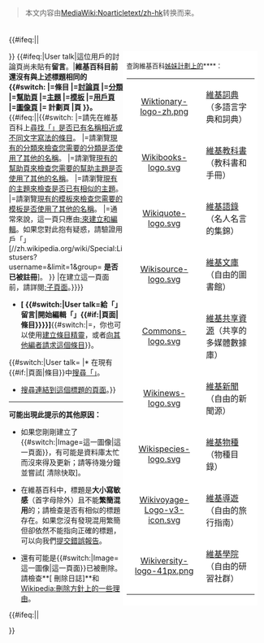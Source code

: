 > 本文内容由[MediaWiki:Noarticletext/zh-hk](https://zh.wikipedia.org/wiki/MediaWiki:Noarticletext/zh-hk)转换而来。


<div class="plainlinks" id="noarticletext" style="padding: 7px;">

{{\#ifeq:||

<div class="infobox" id="sisterproject" style="width: 20em; font-size: 90%;float:right;padding: 0.5em; background:white;">

查詢維基百科[姊妹計劃上的](https://zh.wikipedia.org/wiki/Special:SiteMatrix "wikilink")****：

<span>

<table style="background:none, align:center" cellpadding="1" cellspacing="0">

<tr>

<td align="center" >

[Wiktionary-logo-zh.png](https://zh.wikipedia.org/wiki/File:Wiktionary-logo-zh.png "fig:Wiktionary-logo-zh.png")

</td>

<td>

[維基詞典](https://zh.wikipedia.org/wiki/wikt:Special:Search/{{PAGENAME}} "wikilink")（多語言字典和詞典）

</td>

</tr>

<tr>

<td align="center" >

[Wikibooks-logo.svg](https://zh.wikipedia.org/wiki/File:Wikibooks-logo.svg "fig:Wikibooks-logo.svg")

</td>

<td>

[維基教科書](https://zh.wikipedia.org/wiki/b:Special:Search/{{PAGENAME}} "wikilink")（教科書和手冊）

</td>

</tr>

<tr>

<td align="center" >

[Wikiquote-logo.svg](https://zh.wikipedia.org/wiki/File:Wikiquote-logo.svg "fig:Wikiquote-logo.svg")

</td>

<td>

[維基語錄](https://zh.wikipedia.org/wiki/q:Special:Search/{{PAGENAME}} "wikilink")（名人名言的集錦）

</td>

</tr>

<tr>

<td align="center" >

[Wikisource-logo.svg](https://zh.wikipedia.org/wiki/File:Wikisource-logo.svg "fig:Wikisource-logo.svg")

</td>

<td>

[維基文庫](https://zh.wikipedia.org/wiki/s:Special:Search/{{PAGENAME}} "wikilink")（自由的圖書館）

</td>

</tr>

<tr>

<td align="center" >

[Commons-logo.svg](https://zh.wikipedia.org/wiki/File:Commons-logo.svg "fig:Commons-logo.svg")

</td>

<td>

[維基共享資源](https://zh.wikipedia.org/wiki/commons:Special:Search/{{PAGENAME}} "wikilink")（共享的多媒體數據庫）

</td>

</tr>

<tr>

<td align="center" >

[Wikinews-logo.svg](https://zh.wikipedia.org/wiki/File:Wikinews-logo.svg "fig:Wikinews-logo.svg")

</td>

<td>

[維基新聞](https://zh.wikipedia.org/wiki/n:Special:Search/{{PAGENAME}} "wikilink")（自由的新聞源）

</td>

</tr>

<tr>

<td align="center" >

[Wikispecies-logo.svg](https://zh.wikipedia.org/wiki/File:Wikispecies-logo.svg "fig:Wikispecies-logo.svg")

</td>

<td>

[維基物種](https://zh.wikipedia.org/wiki/Wikispecies:Special:Search/{{PAGENAME}} "wikilink")（物種目錄）

</td>

</tr>

<tr>

<td align="center" >

[Wikivoyage-Logo-v3-icon.svg](https://zh.wikipedia.org/wiki/File:Wikivoyage-Logo-v3-icon.svg "fig:Wikivoyage-Logo-v3-icon.svg")

</td>

<td>

[維基導遊](https://zh.wikipedia.org/wiki/voy:Special:Search/{{PAGENAME}} "wikilink")（自由的旅行指南）

</td>

</tr>

<tr>

<td align="center" >

[Wikiversity-logo-41px.png](https://zh.wikipedia.org/wiki/File:Wikiversity-logo-41px.png "fig:Wikiversity-logo-41px.png")

</td>

<td>

[維基學院](https://zh.wikipedia.org/wiki/v:Special:Search/{{PAGENAME}} "wikilink")（自由的研習社群）

</td>

</tr>

</table>

</span>

</div>

}} {{\#ifeq:|User talk|這位用戶的討論頁尚未貼有**留言**。|**維基百科目前還沒有與上述標題相同的{{\#switch: |=條目 |=[討論頁](https://zh.wikipedia.org/wiki/{{ns:Help}}:討論頁 "wikilink") |=[分類](https://zh.wikipedia.org/wiki/{{ns:Project}}:分類 "wikilink") |=[幫助頁](https://zh.wikipedia.org/wiki/{{ns:Help}}:內容 "wikilink") |=[主題](https://zh.wikipedia.org/wiki/{{ns:Project}}:主題 "wikilink") |=[模板](https://zh.wikipedia.org/wiki/{{ns:Project}}:模板訊息 "wikilink") |=[用戶頁](https://zh.wikipedia.org/wiki/{{ns:Project}}:用戶頁 "wikilink") |=[圖像頁](https://zh.wikipedia.org/wiki/{{ns:Project}}:圖像 "wikilink") |= 計劃頁 |頁 }}。**{{\#ifeq:||{{\#switch: |=請先在維基百科上[尋找「」是否已有名稱相近或不同文字寫法的條目](https://zh.wikipedia.org/wiki/{{ns:Special}}:Search/{{PAGENAME}} "wikilink")。 |=請瀏覽[現有的分類來檢查您需要的分類是否使用了其他的名稱](https://zh.wikipedia.org/wiki/{{ns:Project}}:探索 "wikilink")。 |=請瀏覽[現有的幫助頁來檢查您需要的幫助主題是否使用了其他的名稱](https://zh.wikipedia.org/wiki/{{ns:Help}}:內容 "wikilink")。 |=請瀏覽[現有的主題來檢查是否已有相似的主題](https://zh.wikipedia.org/wiki/{{ns:Portal}}:首頁 "wikilink")。 |=請瀏覽[現有的模板來檢查您需要的模板是否使用了其他的名稱](https://zh.wikipedia.org/wiki/{{ns:Project}}:模板訊息 "wikilink")。 |=通常來說，這一頁只應由[:來建立和編輯](https://zh.wikipedia.org/wiki/{{ns:User}}:{{PAGENAME}} "wikilink")。如果您對此抱有疑惑，請驗證用戶「」<span class="plainlinksneverexpand">\[//zh.wikipedia.org/wiki/Special:Listusers?username=\&limit=1\&group= **是否已被註冊**\]</span>。 }} |在建立這一頁面前，請詳閱[:子頁面](https://zh.wikipedia.org/wiki/{{ns:Project}}:子頁面 "wikilink")。}}}}

  - **\[ {{\#switch:|User talk=給「」留言|開始編輯「」{{\#if:|頁面|條目}}}}\]**{{\#switch:|=，你也可以使用[建立條目精靈](https://zh.wikipedia.org/wiki/Wikipedia:創建條目精靈 "wikilink")，或者[向其他編者請求這個條目](https://zh.wikipedia.org/wiki/{{ns:Project}}:條目請求 "wikilink")}}。

{{\#switch:|User talk= |\* 在現有{{\#if:|頁面|條目}}中[搜尋「」](https://zh.wikipedia.org/wiki/{{ns:Special}}:Search/{{PAGENAME}} "wikilink")。

  - [搜尋連結到這個標題的頁面](https://zh.wikipedia.org/wiki/{{ns:Special}}:Whatlinkshere/{{FULLPAGENAME}} "wikilink")。}}

<div id="noarticletext_technical">

-----

**可能出現此提示的其他原因：**

  - 如果您剛剛建立了{{\#switch:|Image=這一圖像|這一頁面}}，有可能是資料庫太忙而沒來得及更新；請等待幾分鐘並嘗試\[ 清除快取\]。

<!-- end list -->

  - 在維基百科中，標題是**大小寫敏感**（首字母除外）且不能**繁簡混用**的；請檢查是否有相似的標題存在。如果您沒有發現混用繁簡但卻依然不能指向正確的標題，可以向我們[提交錯誤報告](https://zh.wikipedia.org/wiki/{{ns:Project}}:字詞轉換 "wikilink")。

<!-- end list -->

  - 還有可能是{{\#switch:|Image=這一圖像|這一頁面}}已被刪除。請檢查**\[ 刪除日誌\]**和[Wikipedia:刪除方針上的一些理由](https://zh.wikipedia.org/wiki/Wikipedia:刪除方針 "wikilink")。

{{\#ifeq:||

}}

</div>

</div>